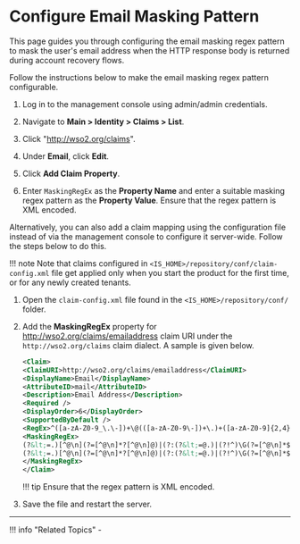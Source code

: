 # Configure Email Masking Pattern

This page guides you through configuring the email masking regex pattern to mask the user's email address when the HTTP response body is returned during account recovery flows. 

Follow the instructions below to make the email masking regex pattern configurable.

1. Log in to the management console using admin/admin credentials.

2. Navigate to **Main > Identity > Claims > List**.

3. Click "http://wso2.org/claims".

4. Under **Email**, click **Edit**.

5. Click **Add Claim Property**. 

6. Enter `MaskingRegEx` as the **Property Name** and enter a suitable masking regex pattern as the **Property Value**. Ensure that the regex pattern is XML encoded.

Alternatively, you can also add a claim mapping using the configuration file instead of via the management console to configure it server-wide. Follow the steps below to do this. 

!!! note 
    Note that claims configured in `<IS_HOME>/repository/conf/claim-config.xml` file get applied only when you start the product for the first time, or for any newly created tenants.

1. Open the `claim-config.xml` file found in the `<IS_HOME>/repository/conf/` folder.

2. Add the **MaskingRegEx** property for http://wso2.org/claims/emailaddress claim URI under the `http://wso2.org/claims` claim dialect. A sample is given below. 

    ```xml
    <Claim>
    <ClaimURI>http://wso2.org/claims/emailaddress</ClaimURI>
    <DisplayName>Email</DisplayName>
    <AttributeID>mail</AttributeID>
    <Description>Email Address</Description>
    <Required />
    <DisplayOrder>6</DisplayOrder>
    <SupportedByDefault />
    <RegEx>^([a-zA-Z0-9_\.\-])+\@(([a-zA-Z0-9\-])+\.)+([a-zA-Z0-9]{2,4})+$</RegEx>
    <MaskingRegEx>
    (?&lt;=.)[^@\n](?=[^@\n]*?[^@\n]@)|(?:(?&lt;=@.)|(?!^)\G(?=[^@\n]*$)).(?=.*[^@\n]\.)
    (?&lt;=.)[^@\n](?=[^@\n]*?[^@\n]@)|(?:(?&lt;=@.)|(?!^)\G(?=[^@\n]*$)).(?=.*[^@\n]\.)
    </MaskingRegEx>
    </Claim>
    ```

    !!! tip
        Ensure that the regex pattern is XML encoded.

3. Save the file and restart the server.

---

!!! info "Related Topics"
    - 



